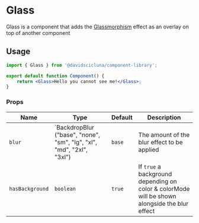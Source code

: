 # Glass

Glass is a component that adds the [Glassmorphism](https://www.freecodecamp.org/news/glassmorphism-how-to-create-a-glass-card-in-figma/#:~:text=Glassmorphism%20is%20a%20style%20which,and%20feel%20to%20its%20elements.) effect as an overlay on top of another component

## Usage

```jsx
import { Glass } from '@davidscicluna/component-library';

export default function Component() {
	return <Glass>Hello you cannot see me!</Glass>;
}
```

### Props

| Name            | Type                                                                 | Default | Description                                                                                   |
| --------------- | -------------------------------------------------------------------- | ------- | --------------------------------------------------------------------------------------------- |
| `blur`          | `BackdropBlur ("base", "none", "sm", "lg", "xl", "md", "2xl", "3xl") | `base`  | The amount of the blur effect to be applied                                                   |
| `hasBackground` | `boolean`                                                            | `true`  | If `true` a background depending on color & colorMode will be shown alongside the blur effect |
